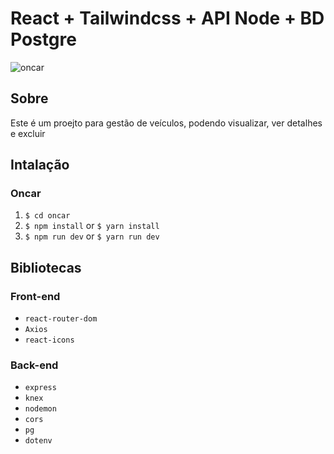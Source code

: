 # React + Tailwindcss + API Node + BD Postgre

![oncar](https://github.com/daniloaugusto9101/oncar/assets/91206356/4e3d2c61-f1c9-4afb-946e-4dc46a8d791a)

## Sobre

Este é um proejto para gestão de veículos, podendo visualizar, ver detalhes e excluir

## Intalação

### Oncar

1. `$ cd oncar`
2. `$ npm install` or `$ yarn install`
3. `$ npm run dev` or `$ yarn run dev`

## Bibliotecas

### Front-end

- `react-router-dom`
- `Axios`
- `react-icons`

### Back-end

- `express`
- `knex`
- `nodemon`
- `cors`
- `pg`
- `dotenv`
